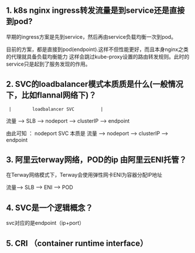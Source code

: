 ## 1. k8s nginx ingress转发流量是到service还是直接到pod?
早期的ingress方案是先到service，然后再由service负载均衡一次到pod。

目前的方案，都是直接到pod(endpoint).这样不但性能更好，而且本身nginx之类的代理就具备负载均衡能力 这样会跳过kube-proxy设置的路由转发规则。此时的service只是起到了服务发现的作用。

## 2. SVC的loadbalancer模式本质质是什么(一般情况下，比如flannal网络下)？
     |        loadbalancer SVC          |
流量 --> SLB --> nodeport --> clusterIP --> endpoint

由此可知 ：  nodeport SVC  本质是   流量 --> nodeport --> clusterIP --> endpoint

## 3. 阿里云terway网络，POD的ip 由阿里云ENI托管？
在Terway网络模式下，Terway会使用弹性网卡ENI为容器分配IP地址

流量--> SLB --> ENI --> POD

## 4. SVC是一个逻辑概念？
svc对应的是endpoint（ip+port） 

## 5. CRI  （container runtime interface）

